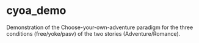# cyoa_demo
Demonstration of the Choose-your-own-adventure paradigm for the three conditions (free/yoke/pasv) of the two stories (Adventure/Romance). 